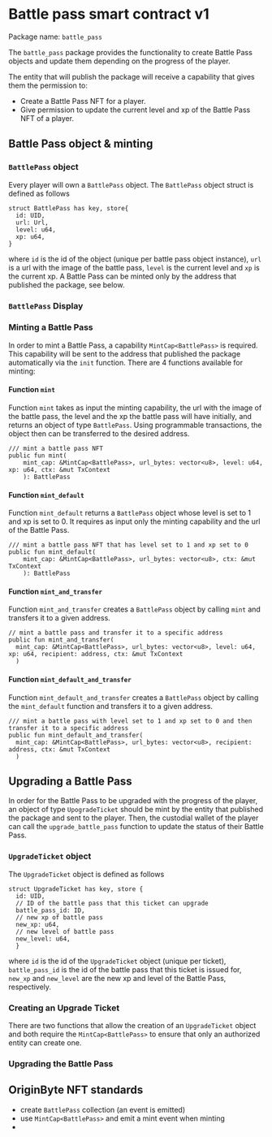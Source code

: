 # Battle pass smart contract v1

Package name: `battle_pass`

The `battle_pass` package provides the functionality to create Battle Pass objects and update them depending on the progress of the player.

The entity that will publish the package will receive a capability that gives them the permission to:
- Create a Battle Pass NFT for a player.
- Give permission to update the current level and xp of the Battle Pass NFT of a player.

## Battle Pass object & minting

### `BattlePass` object
Every player will own a `BattlePass` object.
The `BattlePass` object struct is defined as follows
```
struct BattlePass has key, store{
  id: UID,
  url: Url,
  level: u64,
  xp: u64,
}
```
where `id` is the id of the object (unique per battle pass object instance), `url` is a url with the image of the battle pass, `level` is the current level and `xp` is the current xp.
A Battle Pass can be minted only by the address that published the package, see below.

### `BattlePass` Display

### Minting a Battle Pass
In order to mint a Battle Pass, a capability `MintCap<BattlePass>` is required. This capability will be sent to the address that published the package automatically via the `init` function.
There are 4 functions available for minting:

#### Function `mint`
Function `mint` takes as input the minting capability, the url with the image of the battle pass, the level and the xp the battle pass will have initially, and returns an object of type `BattlePass`. Using programmable transactions, the object then can be transferred to the desired address.

```
/// mint a battle pass NFT
public fun mint(
    mint_cap: &MintCap<BattlePass>, url_bytes: vector<u8>, level: u64, xp: u64, ctx: &mut TxContext
    ): BattlePass
```
#### Function `mint_default`
Function `mint_default` returns a `BattlePass` object whose level is set to 1 and xp is set to 0. It requires as input only the minting capability and the url of the Battle Pass.
```
/// mint a battle pass NFT that has level set to 1 and xp set to 0
public fun mint_default(
    mint_cap: &MintCap<BattlePass>, url_bytes: vector<u8>, ctx: &mut TxContext
    ): BattlePass
```

#### Function `mint_and_transfer`
Function `mint_and_transfer` creates a `BattlePass` object by calling `mint` and transfers it to a given address.
```
// mint a battle pass and transfer it to a specific address
public fun mint_and_transfer(
  mint_cap: &MintCap<BattlePass>, url_bytes: vector<u8>, level: u64, xp: u64, recipient: address, ctx: &mut TxContext
  )
```

#### Function `mint_default_and_transfer`
Function `mint_default_and_transfer` creates a `BattlePass` object by calling the `mint_default` function and transfers it to a given address.
```
/// mint a battle pass with level set to 1 and xp set to 0 and then transfer it to a specific address
public fun mint_default_and_transfer(
  mint_cap: &MintCap<BattlePass>, url_bytes: vector<u8>, recipient: address, ctx: &mut TxContext
  )
```

## Upgrading a Battle Pass
In order for the Battle Pass to be upgraded with the progress of the player, an object of type `UpogradeTicket` should be mint by the entity that published the package and sent to the player. Then, the custodial wallet of the player can call the `upgrade_battle_pass` function to update the status of their Battle Pass.

### `UpgradeTicket` object
The `UpgradeTicket` object is defined as follows
```
struct UpgradeTicket has key, store {
  id: UID,
  // ID of the battle pass that this ticket can upgrade
  battle_pass_id: ID,
  // new xp of battle pass
  new_xp: u64,
  // new level of battle pass
  new_level: u64,
  }
``` 
where `id` is the id of the `UpgradeTicket` object (unique per ticket), `battle_pass_id` is the id of the battle pass that this ticket is issued for, `new_xp` and `new_level` are the new xp and level of the Battle Pass, respectively.

### Creating an Upgrade Ticket
There are two functions that allow the creation of an `UpgradeTicket` object and both require the `MintCap<BattlePass>` to ensure that only an authorized entity can create one.

### Upgrading the Battle Pass





## OriginByte NFT standards
- create `BattlePass` collection (an event is emitted)
- use `MintCap<BattlePass>` and emit a mint event when minting
- 